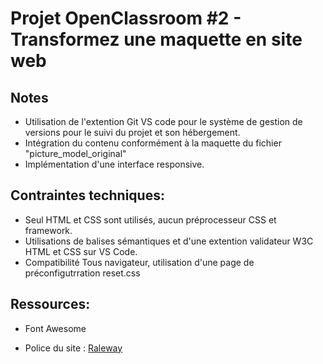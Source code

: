 # Projet OpenClassroom #2 - Transformez une maquette en site web

## Notes

- Utilisation de l'extention Git VS code pour le système de gestion de versions pour le suivi du projet et son hébergement. 
- Intégration du contenu conformément à la maquette du fichier "picture_model_original"
- Implémentation d'une interface responsive.

## Contraintes techniques:

- Seul HTML et CSS sont utilisés, aucun préprocesseur CSS et framework.
- Utilisations de balises sémantiques et d'une extention validateur W3C HTML et CSS sur VS Code.
- Compatibilité Tous navigateur, utilisation d'une page de préconfigutrration  reset.css

## Ressources:

- Font Awesome


- Police du site : [Raleway](https://fonts.google.com/specimen/Raleway?preview.text_type=custom)








